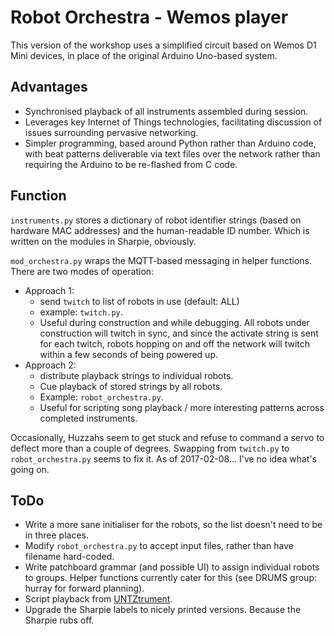 # Robot Orchestra - Wemos player

This version of the workshop uses a simplified circuit based on Wemos D1 Mini devices, in place of the original Arduino Uno-based system.

## Advantages
* Synchronised playback of all instruments assembled during session.
* Leverages key Internet of Things technologies, facilitating discussion of issues surrounding pervasive networking.
* Simpler programming, based around Python rather than Arduino code, with beat patterns deliverable via text files over the network rather than requiring the Arduino to be re-flashed from C code.

## Function

`instruments.py` stores a dictionary of robot identifier strings (based on hardware MAC addresses) and the human-readable ID number. Which is written on the modules in Sharpie, obviously.

`mod_orchestra.py` wraps the MQTT-based messaging in helper functions. There are two modes of operation:

* Approach 1:
    * send `twitch` to list of robots in use (default: ALL)
    * example: `twitch.py`.
    * Useful during construction and while debugging. All robots under construction will twitch in sync, and since the activate string is sent for each twitch, robots hopping on and off the network will twitch within a few seconds of being powered up.
* Approach 2:
    * distribute playback strings to individual robots.
    * Cue playback of stored strings by all robots.
    * Example: `robot_orchestra.py`.
    * Useful for scripting song playback / more interesting patterns across completed instruments.

Occasionally, Huzzahs seem to get stuck and refuse to command a servo to deflect more than a couple of degrees. Swapping from `twitch.py` to `robot_orchestra.py` seems to fix it. As of 2017-02-08... I've no idea what's going on.


## ToDo

* Write a more sane initialiser for the robots, so the list doesn't need to be in three places.
* Modify `robot_orchestra.py` to accept input files, rather than have filename hard-coded.
* Write patchboard grammar (and possible UI) to assign individual robots to groups. Helper functions currently cater for this (see DRUMS group: hurray for forward planning).
* Script playback from [UNTZtrument](https://www.adafruit.com/product/1999).
* Upgrade the Sharpie labels to nicely printed versions. Because the Sharpie rubs off.

